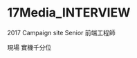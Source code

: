 # 17Media_INTERVIEW

2017 Campaign site Senior 前端工程師

現場 實機千分位

<script>
function thousand_comma (num) {
    if(Math.ceil(num) == num) // 整数
        return num.toString().replace(/\B(?=(\d{3})+(?!\d))/g, ",");
    else
        return num.toString().replace(/\B(?=(\d{3})+(?=\.))/g, ",");
}
</script>